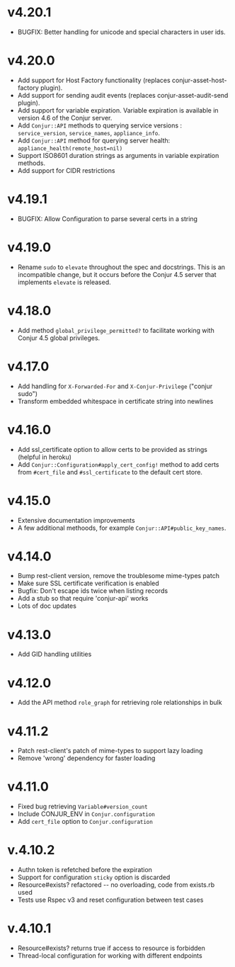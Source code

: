 # v4.20.1

* BUGFIX: Better handling for unicode and special characters in user ids.

# v4.20.0

* Add support for Host Factory functionality (replaces conjur-asset-host-factory plugin).
* Add support for sending audit events (replaces conjur-asset-audit-send plugin).
* Add support for variable expiration. Variable expiration is available in version 4.6 of the Conjur server.
* Add `Conjur::API` methods to querying service versions : `service_version`, `service_names`, `appliance_info`.
* Add `Conjur::API` method for querying server health: `appliance_health(remote_host=nil)`
* Support ISO8601 duration strings as arguments in variable expiration methods.
* Add support for CIDR restrictions

# v4.19.1

* BUGFIX: Allow Configuration to parse several certs in a string

# v4.19.0

* Rename `sudo` to `elevate` throughout the spec and docstrings. This is an incompatible change, but it
occurs before the Conjur 4.5 server that implements `elevate` is released.

# v4.18.0

* Add method `global_privilege_permitted?` to facilitate working with Conjur 4.5 global privileges.

# v4.17.0

* Add handling for `X-Forwarded-For` and `X-Conjur-Privilege` ("conjur sudo")
* Transform embedded whitespace in certificate string into newlines

# v4.16.0
  * Add ssl_certificate option to allow certs to be provided as strings (helpful in heroku)
  * Add `Conjur::Configuration#apply_cert_config!` method to add certs from `#cert_file` and `#ssl_certificate` 
     to the default cert store.
# v4.15.0
 * Extensive documentation improvements
 * A few additional methoods, for example `Conjur::API#public_key_names`.

# v4.14.0

* Bump rest-client version, remove the troublesome mime-types patch
* Make sure SSL certificate verification is enabled
* Bugfix: Don't escape ids twice when listing records
* Add a stub so that require 'conjur-api' works
* Lots of doc updates

# v4.13.0

* Add GID handling utilities

# v4.12.0

* Add the API method `role_graph` for retrieving role relationships in bulk

# v4.11.2

* Patch rest-client's patch of mime-types to support lazy loading
* Remove 'wrong' dependency for faster loading

# v4.11.0

* Fixed bug retrieving `Variable#version_count`
* Include CONJUR_ENV in `Conjur.configuration`
* Add `cert_file` option to `Conjur.configuration`


# v.4.10.2
* Authn token is refetched before the expiration
* Support for configuration `sticky` option is discarded
* Resource#exists? refactored -- no overloading, code from exists.rb used
* Tests use Rspec v3 and reset configuration between test cases


# v.4.10.1 
* Resource#exists? returns true if access to resource is forbidden
* Thread-local configuration for working with different endpoints
